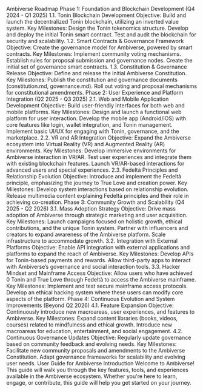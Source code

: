 Ambiverse Roadmap
Phase 1: Foundation and Blockchain Development (Q4 2024 - Q1 2025)
1.1. Tonin Blockchain Development
Objective: Build and launch the decentralized Tonin blockchain, utilizing an inverted value system.
Key Milestones:
Design the Tonin tokenomics structure.
Develop and deploy the initial Tonin smart contract.
Test and audit the blockchain for security and scalability.
1.2. Smart Contracts & Governance Framework
Objective: Create the governance model for Ambiverse, powered by smart contracts.
Key Milestones:
Implement community voting mechanisms.
Establish rules for proposal submission and governance nodes.
Create the initial set of governance smart contracts.
1.3. Constitution & Governance Release
Objective: Define and release the initial Ambiverse Constitution.
Key Milestones:
Publish the constitution and governance documents (constitution.md, governance.md).
Roll out voting and proposal mechanisms for constitutional amendments.
Phase 2: User Experience and Platform Integration (Q2 2025 - Q3 2025)
2.1. Web and Mobile Application Development
Objective: Build user-friendly interfaces for both web and mobile platforms.
Key Milestones:
Design and launch a functional web platform for user interaction.
Develop the mobile app (Android/iOS) with core features like login, wallet integration, and Tonin management.
Implement basic UI/UX for engaging with Tonin, governance, and the marketplace.
2.2. VR and AR Integration
Objective: Expand the Ambiverse ecosystem into Virtual Reality (VR) and Augmented Reality (AR) environments.
Key Milestones:
Develop immersive environments for Ambiverse interaction in VR/AR.
Test user experiences and integrate them with existing blockchain features.
Launch VR/AR-based interactions for advanced users and special experiences.
2.3. Fedeltà Principles and Relationship Evolution
Objective: Introduce and implement the Fedeltà principle, emphasizing the journey to True Love and creation power.
Key Milestones:
Develop system interactions based on relationship evolution.
Release multimedia content explaining Fedeltà principles and their role in achieving co-creation.
Phase 3: Community Growth and Scalability (Q4 2025 - Q2 2026)
3.1. Mass Adoption Strategy
Objective: Drive mass adoption of Ambiverse through strategic marketing and user acquisition.
Key Milestones:
Launch campaigns focused on holistic growth, ethical contributions, and the unique Tonin system.
Partner with influencers and creators to expand awareness of the Ambiverse platform.
Scale infrastructure to accommodate growth.
3.2. Integration with External Platforms
Objective: Enable API integration with external applications and platforms to expand the reach of Ambiverse.
Key Milestones:
Develop APIs for Tonin-based payments and rewards.
Allow third-party apps to interact with Ambiverse’s governance and social interaction tools.
3.3. Hacker Mindset and Mainframe Access
Objective: Allow users who have achieved 0 Tonin and True Love through Fedeltà to access the Ambiverse mainframe.
Key Milestones:
Implement and test secure mainframe access protocols.
Develop an ethical hacking system where these users can modify core aspects of the platform.
Phase 4: Continuous Evolution and System Improvements (Beyond Q2 2026)
4.1. Feature Expansion
Objective: Continuously introduce new macroareas, user experiences, and features to Ambiverse.
Key Milestones:
Expand content libraries (books, videos, courses) related to mindfulness and ethical growth.
Introduce new macroareas for education, entertainment, and social engagement.
4.2. Continuous Governance Updates
Objective: Regularly update governance based on community feedback and evolving needs.
Key Milestones:
Facilitate new community proposals and amendments to the Ambiverse Constitution.
Adapt governance frameworks for scalability and evolving user needs.
User Guide for Ambiverse
Introduction
Welcome to Ambiverse! This guide will walk you through the key features, tools, and experiences available in the Ambiverse ecosystem. Whether you're here to learn, engage, or contribute, this guide will help you get started on your journey.